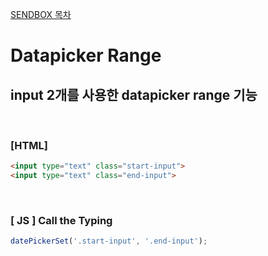 [ SENDBOX 목차 ](../README.md) 
# Datapicker Range

## input 2개를 사용한 datapicker range 기능
<br>

### [HTML]

~~~html
<input type="text" class="start-input">
<input type="text" class="end-input">
~~~
<br/>


### [ JS ] Call the Typing
~~~js
datePickerSet('.start-input', '.end-input');
~~~


